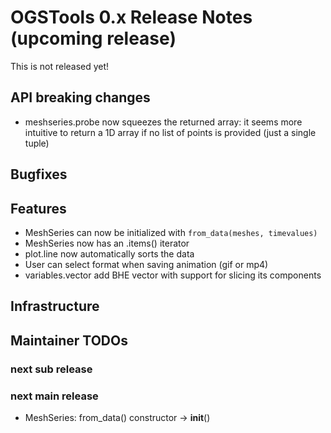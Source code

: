 # OGSTools 0.x Release Notes (upcoming release)

This is not released yet!

## API breaking changes

- meshseries.probe now squeezes the returned array: it seems more intuitive
  to return a 1D array if no list of points is provided (just a single tuple)

## Bugfixes

## Features

- MeshSeries can now be initialized with `from_data(meshes, timevalues)`
- MeshSeries now has an .items() iterator
- plot.line now automatically sorts the data
- User can select format when saving animation (gif or mp4)
- variables.vector add BHE vector with support for slicing its components

## Infrastructure

## Maintainer TODOs

### next sub release

### next main release

- MeshSeries: from_data() constructor -> __init__()
